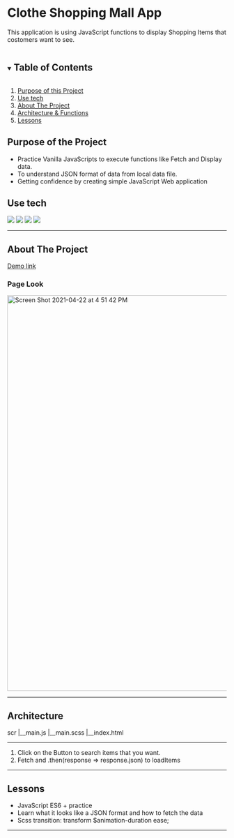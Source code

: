 # Clothe Shopping Mall App

This application is using JavaScript functions to display Shopping Items that costomers want to see. 

<details open="open">
  <summary><h2 style="display: inline-block">Table of Contents</h2></summary>
  <ol>
    <li><a href="#reason">Purpose of this Project</a></li>
    <li><a href="#use-tech">Use tech</a></li>
    <li>
      <a href="#about-the-project">About The Project</a>
    </li>
    <li><a href="#structure">Architecture & Functions</a></li>
    <li><a href="#new">Lessons</a></li>
  </ol>
</details>

<div id="reason"/>

## Purpose of the Project

- Practice Vanilla JavaScripts to execute functions like Fetch and Display data. 
- To understand JSON format of data from local data file.
- Getting confidence by creating simple JavaScript Web application

## Use tech

<span id="use-tech">
  <img src="https://img.shields.io/badge/Javascript-orange?style=flat-square&logo=JavaScript&logoColor=white"/>
  <img src="https://img.shields.io/badge/css-blue?style=flat-square&logo=CSS3&logoColor=white"/>
  <img src="https://img.shields.io/badge/HTML-red?style=flat-square&logo=HTML5&logoColor=white"/>
  <img src="https://img.shields.io/badge/React-blue?style=flat-square&logo=React&logoColor=white"/>
</span>

---

<!-- ABOUT THE PROJECT -->

## About The Project

[Demo link](https://brave-kare-8eb874.netlify.app/)

### Page Look

<img width="907" alt="Screen Shot 2021-04-22 at 4 51 42 PM" src="https://user-images.githubusercontent.com/49248131/115798921-3da67480-a38c-11eb-9b1a-7ce1c8578dfa.png">



---

## Architecture
scr
|__main.js
|__main.scss
|__index.html

---

1. Click on the Button to search items that you want.
2. Fetch and .then(response => response.json) to loadItems

---

<div id="new"/>

## Lessons

- JavaScript ES6 + practice
- Learn what it looks like a JSON format and how to fetch the data
- Scss transition: transform $animation-duration ease;
---

